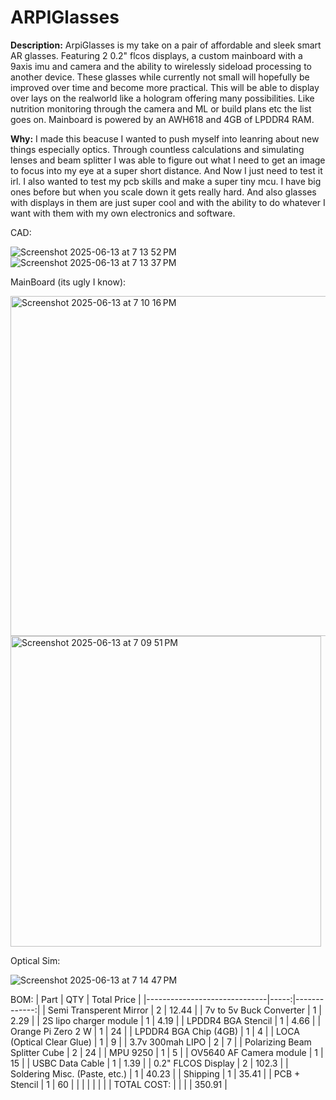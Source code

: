 # ARPIGlasses

**Description:**
ArpiGlasses is my take on a pair of affordable and sleek smart AR glasses. Featuring 2 0.2" flcos displays, a custom mainboard with a 9axis imu and camera and the ability to wirelessly sideload processing to another device. These glasses while currently not small will hopefully be improved over time and become more practical. This will be able to display over lays on the realworld like a hologram offering many possibilities. Like nutrition monitoring through the camera and ML or build plans etc the list goes on. Mainboard is powered by an AWH618 and 4GB of LPDDR4 RAM.

**Why:**
I made this beacuse I wanted to push myself into leanring about new things especially optics. Through countless calculations and simulating lenses and beam splitter I was able to figure out what I need to get an image to focus into my eye at a super short distance. And Now I just need to test it irl. I also wanted to test my pcb skills and make a super tiny mcu. I have big ones before but when you scale down it gets really hard. And also glasses with displays in them are just super cool and with the ability to do whatever I want with them with my own electronics and software.

CAD:

![Screenshot 2025-06-13 at 7 13 52 PM](https://github.com/user-attachments/assets/fc58f8f2-bcb0-4f0d-b6d2-7d7ca5b731cd)
![Screenshot 2025-06-13 at 7 13 37 PM](https://github.com/user-attachments/assets/cab84248-3f02-4494-96e8-c4291fa2785e)

MainBoard (its ugly I know):

<img width="544" alt="Screenshot 2025-06-13 at 7 10 16 PM" src="https://github.com/user-attachments/assets/2a859685-62e6-40df-867c-217c61df1535" />
<img width="497" alt="Screenshot 2025-06-13 at 7 09 51 PM" src="https://github.com/user-attachments/assets/78121033-06c5-4d4e-8096-377a4727a8ea" />

Optical Sim: 

![Screenshot 2025-06-13 at 7 14 47 PM](https://github.com/user-attachments/assets/5d442107-ea4b-4510-a704-6c0d2aa82215)

BOM:
| Part                          | QTY | Total Price |
|------------------------------|-----:|-------------:|
| Semi Transperent Mirror       | 2   | 12.44        |
| 7v to 5v Buck Converter       | 1   | 2.29         |
| 2S lipo charger module        | 1   | 4.19         |
| LPDDR4 BGA Stencil            | 1   | 4.66         |
| Orange Pi Zero 2 W            | 1   | 24           |
| LPDDR4 BGA Chip (4GB)         | 1   | 4            |
| LOCA (Optical Clear Glue)     | 1   | 9            |
| 3.7v 300mah LIPO              | 2   | 7            |
| Polarizing Beam Splitter Cube | 2   | 24           |
| MPU 9250                      | 1   | 5            |
| OV5640 AF Camera module       | 1   | 15           |
| USBC Data Cable               | 1   | 1.39         |
| 0.2" FLCOS Display            | 2   | 102.3        |
| Soldering Misc. (Paste, etc.) | 1   | 40.23        |
| Shipping                      | 1   | 35.41        |
| PCB + Stencil                 | 1   | 60           |
|                               |     |              |
|                               |     | TOTAL COST:   |
|                               |     | 350.91        |
